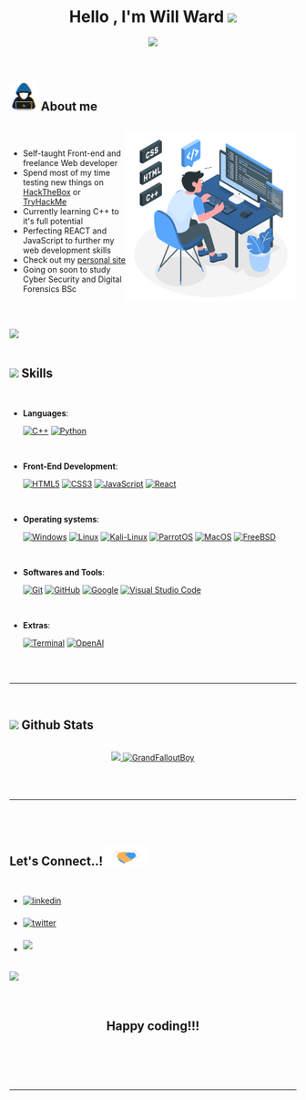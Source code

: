 
<h1 align="center"><b>Hello , I'm Will Ward </b><img src="https://media.giphy.com/media/hvRJCLFzcasrR4ia7z/giphy.gif" width="35"></h1>

<p align="center">
  <a href="https://github.com/DenverCoder1/readme-typing-svg"><img src="https://readme-typing-svg.herokuapp.com?font=Time+New+Roman&color=cyan&size=25&center=true&vCenter=true&width=600&height=100&lines=Welcome+to+my+page!!!..&hearts;++;Self-taught+Front-End+Developer,;Computing+Student,;Cyber+security+and+digital+forensics..<3"></a>
</p>


<br>



	
## <picture><img src = "./Assets/user.gif" width = 50px></picture> **About me**

## <picture><source media="(max-width: 767px)" srcset=""><img align="right" alt="" src="./Assets/programming.svg" width=300px></picture>

<br>

- Self-taught Front-end and freelance Web developer
- Spend most of my time testing new things on [HackTheBox](https://app.hackthebox.com/profile/1517595) or [TryHackMe](https://tryhackme.com/p/GFB)
- Currently learning C++ to it's full potential
- Perfecting REACT and JavaScript to further my web development skills
- Check out my [personal site](https://www.willw.uk)
- Going on soon to study Cyber Security and Digital Forensics BSc

<br><br>

<img src="https://user-images.githubusercontent.com/73097560/115834477-dbab4500-a447-11eb-908a-139a6edaec5c.gif"><br><br>

## <img src="https://media2.giphy.com/media/QssGEmpkyEOhBCb7e1/giphy.gif?cid=ecf05e47a0n3gi1bfqntqmob8g9aid1oyj2wr3ds3mg700bl&rid=giphy.gif" width ="25"><b> Skills</b>
<br>

<p align="center">

- **Languages**:
    
    [![C++](https://img.shields.io/badge/C++%20-%2300599C.svg?style=for-the-badge&logo=c%2B%2B&logoColor=white)](https://isocpp.org/)
    [![Python](https://img.shields.io/badge/Python%20-%2314354C.svg?style=for-the-badge&logo=python&logoColor=white)](https://www.python.org/)

<br>   
    
- **Front-End Development**:

   [![HTML5](https://img.shields.io/badge/HTML5%20-%23E34F26.svg?style=for-the-badge&logo=html5&logoColor=white)](https://developer.mozilla.org/en-US/docs/Glossary/HTML5)
   [![CSS3](https://img.shields.io/badge/CSS%20-%231572B6.svg?style=for-the-badge&logo=css3&logoColor=white)](https://www.css3.com/)
   [![JavaScript](https://img.shields.io/badge/JavaScript%20-%23F7DF1E.svg?style=for-the-badge&logo=javascript&logoColor=black)](https://www.javascript.com/)
   [![React](https://img.shields.io/badge/react-black?style=for-the-badge&logo=react)](https://react.dev/)


<br>

- **Operating systems**:
	
   [![Windows](https://img.shields.io/badge/Windows-black?style=for-the-badge&logo=Windows)](https://blogs.windows.com/)
   [![Linux](https://img.shields.io/badge/Linux-black?style=for-the-badge&logo=Linux)](https://www.linux.org/)
   [![Kali-Linux](https://img.shields.io/badge/Kali--Linux-black?style=for-the-badge&logo=Kali-Linux)](https://www.kali.org/)
   [![ParrotOS](https://img.shields.io/badge/ParrotOS-black?style=for-the-badge&logo=Linux)](https://www.parrotsec.org/)
   [![MacOS](https://img.shields.io/badge/MacOS-black?style=for-the-badge&logo=Apple)](https://www.apple.com/uk/macos/ventura/)
   [![FreeBSD](https://img.shields.io/badge/FreeBSD-black?style=for-the-badge&logo=FreeBSD)](https://www.freebsd.org/)    
<br>

- **Softwares and Tools**:

    [![Git](https://img.shields.io/badge/git-%23F05033.svg?style=for-the-badge&logo=git&logoColor=white)](https://git-scm.com/)
    [![GitHub](https://img.shields.io/badge/github-%23121011.svg?style=for-the-badge&logo=github&logoColor=white)](https://github.com/GrandFalloutBoy)
    [![Google](https://img.shields.io/badge/google-%234285F4.svg?style=for-the-badge&logo=google&logoColor=white)](https://www.google.com/)
    [![Visual Studio Code](https://img.shields.io/badge/Visual%20Studio%20Code-0078d7.svg?style=for-the-badge&logo=visual-studio-code&logoColor=white)](https://code.visualstudio.com/)
    

<br>

- **Extras**:

    [![Terminal](https://img.shields.io/badge/Terminal-%23054020?style=for-the-badge&logo=gnu-bash&logoColor=white)](https://support.apple.com/en-gb/guide/terminal/welcome/mac)
    [![OpenAI](https://camo.githubusercontent.com/ea872adb9aba9cf6b4e976262f6d4b83b97972d0d5a7abccfde68eb2ae55325f/68747470733a2f2f696d672e736869656c64732e696f2f7374617469632f76313f7374796c653d666f722d7468652d6261646765266d6573736167653d4f70656e414926636f6c6f723d343132393931266c6f676f3d4f70656e4149266c6f676f436f6c6f723d464646464646266c6162656c3d)](https://openai.com/)


</p>

<br>
<br>

-----

<br>


## <img src="https://media.giphy.com/media/iY8CRBdQXODJSCERIr/giphy.gif" width="35"><b> Github Stats </b>
<br>

<div align="center">

<a href="https://github.com/GrandFalloutBoy/">
  <img src="https://github-readme-stats.vercel.app/api?username=GrandFalloutBoy&include_all_commits=true&count_private=true&show_icons=true&line_height=20&title_color=7A7ADB&icon_color=2234AE&text_color=D3D3D3&bg_color=0,000000,130F40" width="450"/>
  <img src="https://github-readme-stats.vercel.app/api/top-langs?username=GrandFalloutBoy&show_icons=true&locale=en&layout=compact&line_height=20&title_color=7A7ADB&icon_color=2234AE&text_color=D3D3D3&bg_color=0,000000,130F40" width="375"  alt="GrandFalloutBoy"/>

</a>
</div>

<br>
<br>
<br>

-----

<br>
<br>

## <b> Let's Connect..!</b><img src="./Assets/handshake.gif" width ="80">
<br>
<div align='left'>

<ul>

<li>
<a href="https://linkedin.com/in/william-ward-685737277/" target="_blank">
<img src="https://img.shields.io/badge/linkedin:  William Ward-%2300acee.svg?color=405DE6&style=for-the-badge&logo=linkedin&logoColor=white" alt=linkedin style="margin-bottom: 5px;"/>
</a>
</li>

<br>

<li>
<a href="https://twitter.com/" target="_blank">
<img src="https://img.shields.io/badge/twitter:  Will Ward-%2300acee.svg?color=1DA1F2&style=for-the-badge&logo=twitter&logoColor=white" alt=twitter style="margin-bottom: 5px;"/>
</a>
</li>

<br>

<li>
<a href="mailto:contact@willw.uk" target="_blank">
<img src="https://img.shields.io/badge/ Mail me-%23EA4335.svg?style=for-the-badge&logo=gmail&logoColor=white" t=mail style="margin-bottom: 5px;" />
</a>
</li>
	
</ul>
</div>

<br>
<img src="https://user-images.githubusercontent.com/73097560/115834477-dbab4500-a447-11eb-908a-139a6edaec5c.gif">
<br>
<br>
<br>

<div align='center'>

## <b>Happy coding!!!</b>

</div>
<br>
<br>
<br>
<br>

---
